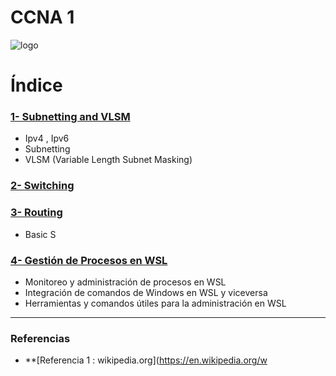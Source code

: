 # CCNA 1 



<img src="/img/aaa.jpg" alt="logo"></img>


# Índice

### [1- Subnetting and VLSM  ](https://github.com/ciscoAnass/Windows-SubSystem-Linux-WSL/blob/main/intro.md)
- Ipv4 , Ipv6
- Subnetting
- VLSM (Variable Length Subnet Masking)

### [2- Switching ](https://github.com/ciscoAnass/Windows-SubSystem-Linux-WSL/blob/main/instalacion.md)












### [3- Routing ](https://github.com/ciscoAnass/Windows-SubSystem-Linux-WSL/blob/main/deb-ubuntu.md)
- Basic S


### [4- Gestión de Procesos en WSL  ](https://github.com/ciscoAnass/Windows-SubSystem-Linux-WSL/blob/main/proc.md)
- Monitoreo y administración de procesos en WSL
- Integración de comandos de Windows en WSL y viceversa
- Herramientas y comandos útiles para la administración en WSL

***

### 

### Referencias



- **[Referencia 1 : wikipedia.org](https://en.wikipedia.org/w
